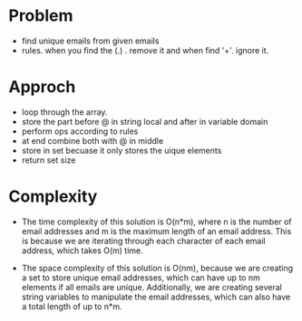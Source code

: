 # Problem
- find unique emails from given emails
- rules. when you find the (.) . remove it and when find '+'. ignore it.

# Approch
- loop through the array.
- store the part before @ in string local and after in variable domain
- perform ops according to rules
- at end combine both with @ in middle
- store in set becuase it only stores the uique elements
- return set size   


# Complexity
- The time complexity of this solution is O(n*m), where n is the number of email addresses and m is the maximum length of an email address. This is because we are iterating through each character of each email address, which takes O(m) time.

- The space complexity of this solution is O(nm), because we are creating a set to store unique email addresses, which can have up to nm elements if all emails are unique. Additionally, we are creating several string variables to manipulate the email addresses, which can also have a total length of up to n*m.